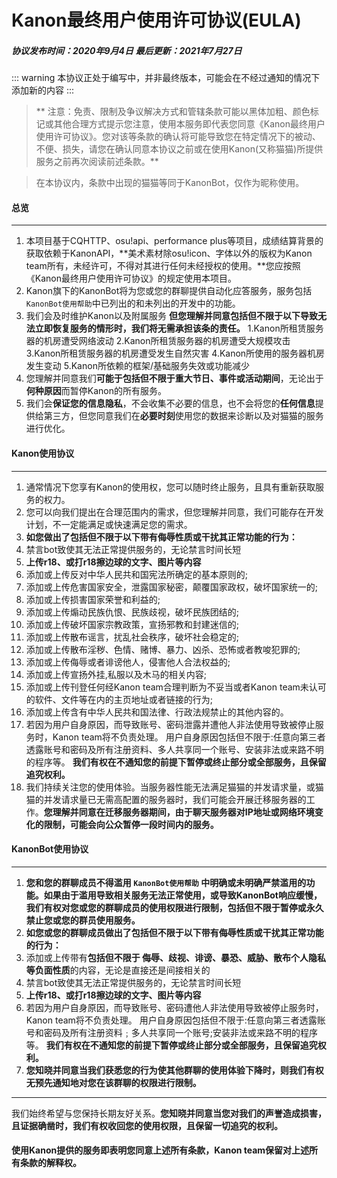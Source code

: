 # Kanon最终用户使用许可协议(EULA)

##### 协议发布时间：2020年9月4日 最后更新：2021年7月27日

::: warning
本协议正处于编写中，并非最终版本，可能会在不经过通知的情况下添加新的内容
:::

>** 注意：免责、限制及争议解决方式和管辖条款可能以黑体加粗、颜色标记或其他合理方式提示您注意，使用本服务即代表您同意《Kanon最终用户使用许可协议》。您对该等条款的确认将可能导致您在特定情况下的被动、不便、损失，请您在确认同意本协议之前或在使用Kanon(又称猫猫)所提供服务之前再次阅读前述条款。**

> 在本协议内，条款中出现的猫猫等同于KanonBot，仅作为昵称使用。

#### 总览
------------
1. 本项目基于CQHTTP、osu!api、performance plus等项目，成绩结算背景的获取依赖于KanonAPI，**美术素材除osu!icon、字体以外的版权为Kanon team所有，未经许可，不得对其进行任何未经授权的使用。**您应按照《Kanon最终用户使用许可协议》的规定使用本项目。
2. Kanon旗下的KanonBot将为您或您的群聊提供自动化应答服务，服务包括`KanonBot使用帮助`中已列出的和未列出的开发中的功能。
3. 我们会及时维护Kanon以及附属服务
   **但您理解并同意包括但不限于以下导致无法立即恢复服务的情形时，我们将无需承担该条的责任。**
   1.Kanon所租赁服务器的机房遭受网络波动
   2.Kanon所租赁服务器的机房遭受大规模攻击
   3.Kanon所租赁服务器的机房遭受发生自然灾害
   4.Kanon所使用的服务器机房发生变动
   5.Kanon所依赖的框架/基础服务失效或功能减少
4. 您理解并同意我们**可能于包括但不限于重大节日、事件或活动期间**，无论出于**何种原因**而暂停Kanon的所有服务。
5. 我们会**保证您的信息隐私**，不会收集不必要的信息，也不会将您的**任何信息**提供给第三方，但您同意我们在**必要时刻**使用您的数据来诊断以及对猫猫的服务进行优化。
#### Kanon使用协议
------------
1. 通常情况下您享有Kanon的使用权，您可以随时终止服务，且具有重新获取服务的权力。
2. 您可以向我们提出在合理范围内的需求，但您理解并同意，我们可能存在开发计划，不一定能满足或快速满足您的需求。
3. **如您做出了包括但不限于以下带有侮辱性质或干扰其正常功能的行为：**
1. 禁言bot致使其无法正常提供服务的，无论禁言时间长短
2. **上传r18、或打r18擦边球的文字、图片等内容**
3. 添加或上传反对中华人民共和国宪法所确定的基本原则的;
4. 添加或上传危害国家安全，泄露国家秘密，颠覆国家政权，破坏国家统一的;
5. 添加或上传损害国家荣誉和利益的;
6. 添加或上传煽动民族仇恨、民族歧视，破坏民族团结的;
7. 添加或上传破坏国家宗教政策，宣扬邪教和封建迷信的;
8. 添加或上传散布谣言，扰乱社会秩序，破坏社会稳定的;
9. 添加或上传散布淫秽、色情、赌博、暴力、凶杀、恐怖或者教唆犯罪的;
10. 添加或上传侮辱或者诽谤他人，侵害他人合法权益的;
11. 添加或上传宣扬外挂,私服以及木马的相关内容;
12. 添加或上传刊登任何经Kanon team合理判断为不妥当或者Kanon team未认可的软件、文件等在内的主页地址或者链接的行为;
13. 添加或上传含有中华人民共和国法律、行政法规禁止的其他内容的。
4. 若因为用户自身原因，而导致账号、密码泄露并遭他人非法使用导致被停止服务时，Kanon team将不负责处理。
   用户自身原因包括但不限于:任意向第三者透露账号和密码及所有注册资料、多人共享同一个账号、安装非法或来路不明的程序等。
   **我们有权在不通知您的前提下暂停或终止部分或全部服务，且保留追究权利。**
5. 我们持续关注您的使用体验。当服务器性能无法满足猫猫的并发请求量，或猫猫的并发请求量已无需高配置的服务器时，我们可能会开展迁移服务器的工作。**您理解并同意在迁移服务器期间，由于聊天服务器对IP地址或网络环境变化的限制，可能会向公众暂停一段时间内的服务。**
#### KanonBot使用协议
------------
1. **您和您的群聊成员不得滥用 `KanonBot使用帮助` 中明确或未明确严禁滥用的功能。如果由于滥用导致相关服务无法正常使用，或导致KanonBot响应缓慢，我们有权对您或您的群聊成员的使用权限进行限制，包括但不限于暂停或永久禁止您或您的群员使用服务。**
2. **如您或您的群聊成员做出了包括但不限于以下带有侮辱性质或干扰其正常功能的行为：**
1. 添加或上传带有**包括但不限于 侮辱、歧视、诽谤、暴恐、威胁、散布个人隐私 等负面性质**的内容，无论是直接还是间接相关的
2. 禁言bot致使其无法正常提供服务的，无论禁言时间长短
3. **上传r18、或打r18擦边球的文字、图片等内容**
3. 若因为用户自身原因，而导致账号、密码遭他人非法使用导致被停止服务时，Kanon team将不负责处理。
   用户自身原因包括但不限于:任意向第三者透露账号和密码及所有注册资料﹔多人共享同一个账号;安装非法或来路不明的程序等。
   **我们有权在不通知您的前提下暂停或终止部分或全部服务，且保留追究权利。**
4. **您知晓并同意当我们获悉您的行为使其他群聊的使用体验下降时，则我们有权无预先通知地对您在该群聊的权限进行限制。**


 ------------
我们始终希望与您保持长期友好关系。**您知晓并同意当您对我们的声誉造成损害，且证据确凿时，我们有权收回您的使用权限，且保留一切追究的权利。**

#### 使用Kanon提供的服务即表明您同意上述所有条款，Kanon team保留对上述所有条款的解释权。

